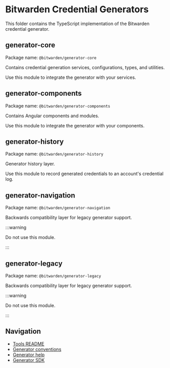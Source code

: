 # Bitwarden Credential Generators

This folder contains the TypeScript implementation of the Bitwarden credential
generator.

## generator-core

Package name: `@bitwarden/generator-core`

Contains credential generation services, configurations, types, and utilities.

Use this module to integrate the generator with your services.

## generator-components

Package name: `@bitwarden/generator-components`

Contains Angular components and modules.

Use this module to integrate the generator with your components.

## generator-history

Package name: `@bitwarden/generator-history`

Generator history layer.

Use this module to record generated credentials to an account's credential log.

## generator-navigation

Package name: `@bitwarden/generator-navigation`

Backwards compatibility layer for legacy generator support.

:::warning

Do not use this module.

:::

## generator-legacy

Package name: `@bitwarden/generator-legacy`

Backwards compatibility layer for legacy generator support.

:::warning

Do not use this module.

:::

## Navigation

- [Tools README](../readme.md)
- [Generator conventions](../conventions.md)
- [Generator help](https://bitwarden.com/help/generator/)
- [Generator SDK](https://github.com/bitwarden/sdk-internal/tree/main/crates/bitwarden-generators)
